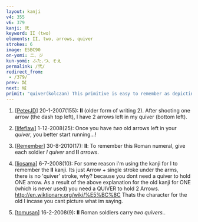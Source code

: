 ```yaml
---
layout: kanji
v4: 355
v6: 379
kanji: 弐
keyword: II (two)
elements: II, two, arrows, quiver
strokes: 6
image: E5BC90
on-yomi: ニ、ジ
kun-yomi: ふた.つ、そえ
permalink: /弐/
redirect_from:
 - /379/
prev: 試
next: 域
primit: "quiver(kolczan) This primitive is easy to remember as depicting something used to bring all one’s arrows together into one handy place: the quiver. [4]"
---
```


1) [<a href="http://kanji.koohii.com/profile/PeterJD">PeterJD</a>] 20-1-2007(155): <strong>II</strong> (older form of writing 2). After shooting one arrow (the dash top left), I have 2 arrows left in my quiver (bottom left).

2) [<a href="http://kanji.koohii.com/profile/lifeflaw">lifeflaw</a>] 1-12-2008(25): Once you have <em>two</em> old arrows left in your <em>quiver</em>, you better start running...!

3) [<a href="http://kanji.koohii.com/profile/Remember">Remember</a>] 30-8-2010(17): <strong>II</strong>: To remember this Roman numeral, give each soldier <em>I quiver</em> and<strong> II</strong> <em>arrows</em>.

4) [<a href="http://kanji.koohii.com/profile/liosama">liosama</a>] 6-7-2008(10): For some reason i&#039;m using the kanji for I to remember the<strong> II</strong> kanji. Its just Arrow + single stroke under the arms, there is no &#039;quiver&#039; stroke, why? because you dont need a quiver to hold ONE arrow. As a result of the above explanation for the old kanji for ONE (which is never used) you need a QUIVER to hold 2 Arrows. <a href="http://en.wiktionary.org/wiki/%E5%BC%8C">http://en.wiktionary.org/wiki/%E5%BC%8C</a> Thats the character for the old I incase you cant picture what im saying.

5) [<a href="http://kanji.koohii.com/profile/tomusan">tomusan</a>] 16-2-2008(9): <strong>II</strong> Roman soldiers carry <em>two</em> <em>quivers.</em>.

